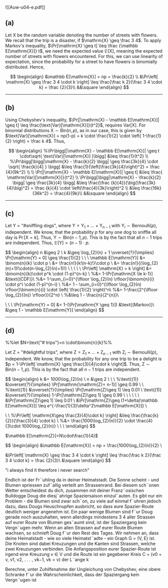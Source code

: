 ![[Auw-u04-e.pdf]]

## (a)
Let $\mathrm{X}$ be the random variable denoting the number of streets with flowers. We recall that the trip is a disaster, if $\mathrm{X} \geq \frac 3 4$. To apply Markov's inequality, $\Pr[\mathrm{X} \geq t] \leq \frac {\mathbb E[\mathrm{X}]} t$, we need the expected value $\mathbb{E}[\mathrm{X}]$, meaning the expected number of streets with flowers encountered.
For this, we can use linearity of expectation, since the probability for a street to have flowers is binomially distributed. Hence,

$$
\begin{align}
&\mathbb E[\mathrm{X}] = np = \frac{k}{2} \\
&\Pr\left[ \mathrm{X} \geq \frac 3 4 \cdot k \right] \leq \frac{\frac k 2}{\frac 3 4 \cdot k} = \frac {2}{3}\\
&&\square
\end{align}
$$

___
## (b)
Using Chebyshev's inequality, $\Pr[|\mathrm{X} - \mathbb E[\mathrm{X}]| \geq t] \leq \frac{\text{Var}[\mathrm{X}]}{t^2}$, requires $\text{Var}[\mathrm{X}]$. For binomial distributions $\mathrm{X} \sim \mathrm{Bin}(n, p)$, as in our case, this is given by $\text{Var}[\mathrm{X}] = np(1-p) = k \cdot \frac{1}{2} \cdot \left( 1-\frac{1}{2} \right) = \frac k 4$. Thus,

$$
\begin{align}
%\Pr\bigg[|\mathrm{X} - \mathbb E[\mathrm{X}]| \geq t \cdot\sqrt{ \text{Var}[\mathrm{X}] }\bigg] &\leq \frac{1}{t^2}  \\
%\Pr\bigg[\bigg|\mathrm{X} - \frac{k}{2} \bigg| \geq \frac{3k}{4} \cdot \sqrt{ \frac{k}{4} } \bigg] &\leq \frac{1}{\left(\frac{3k}{4}\right)^2} = \frac {4}{9k^2} \\
\\
\Pr[|\mathrm{X} - \mathbb E[\mathrm{X}]| \geq t] &\leq \frac{ \mathrm{Var}[\mathrm{X}]}{t^2}  \\
\Pr\bigg[\bigg|\mathrm{X} - \frac{k}{2} \bigg| \geq \frac{3k}{4} \bigg] &\leq \frac{\frac {k}{4}}{\big(\frac{3k}{4}\big)^2} = \frac {k}{4} \cdot \left(\frac{4}{3k}\right)^2 \\
&\leq \frac{16k}{36k^2} = \frac{4}{9k}\\
&&\square
\end{align}
$$

___
## (c)
Let $\text{Y = "\# sniffling dogs"}$, where $\mathrm{Y} = \mathrm{Y}_{1} + \dots + \mathrm{Y}_{n-1}$ with $\mathrm{Y}_{i} \sim \mathrm{Bernoulli}(p), \text{ independent}$. We know, that the probability $p$ for any one dog to sniffle all day is $\Pr[\mathrm{X} = k]$. Thus, $\mathrm{Y} \sim \text{Bin}(n-1, p)$. This is by the fact that all $n-1$ trips are independent.
Thus, $\mathbb E[\mathrm{Y}] = (n-1) \cdot p$.


$$
\begin{align}
n &\geq 2 \\
k &\geq \log_{2}(n) + 1  \overset{?}{\implies} \Pr[\mathrm{Y} = 0] \geq \frac{1}{2} \\
 \\
 \\
\mathbb E[\mathrm{Y}] &= \binom{n}{k} \cdot p \\
&= \frac{n!}{k!(n-k)!}\cdot p \\
&= \frac{n!}{(\log_{2}(n)+1)!\cdot(n-\log_{2}(n)+1)!} \\
 \\
 \\
 \\
 \\
\Pr\left[ \mathrm{X} =  k  \right]
&= \binom{n}{k}\cdot p^k \cdot (1-p)^{n-k} \\
%&= 1-\Pr[\mathrm{X \le k-1}]  &\text{(CDF)}\\
%&= 1-\sum_{i=0}^{\lfloor \log_{2}(n) \rfloor}\binom{n}{i} \cdot p^i \cdot (1-p)^{n-i} \\
%&= 1 - \sum_{i=0}^{\lfloor \log_{2}(n) \rfloor}\binom{n}{i} \cdot \left( \frac{1}{2} \right)^n\\
%&= 1-\frac{2^{\lfloor \log_{2}{(n)} \rfloor}}{2^n} \\
%&\leq 1 - \frac{n}{2^{n}}\\

 \\
 \\
 \\
\Pr[\mathrm{Y} = 0] &= 1-(\Pr[\mathrm{Y \geq 1}]) &\text{(Markov)}\\
&\geq 1 - \mathbb E[\mathrm{Y}]
\end{align}
$$


___
## (d)

%%let $N=\text{"\# trips"}=n \cdot\binom{n}{k}%%

Let $\text{Z = "\# delightful trips"}$,  where $\mathrm{Z} = \mathrm{Z}_{1} + \dots + \mathrm{Z}_{n-1}$ with $\mathrm{Z}_{i} \sim \mathrm{Bernoulli}(p), \text{ independent}$. We know, that the probability for any one trip to be a delight is $p = 1-\Pr\left[ \mathrm{X} \geq \frac{3}{4}\cdot k \right]$. Thus, $\mathrm{Z} \sim \text{Bin}(n-1, p)$. This is by the fact that all $n-1$ trips are independent.

$$
\begin{align}
k &= 1000\log_{2}(n)  \\
n &\geq 2 \\
 \\
 \\
%\text{(1)} &\overset{?}{\implies} \Pr[\mathrm{\mathrm{Z}= n-1}] \geq 0.99 \\
 \\
%\text{(1)} &\overset{?}{\implies} \Pr[\mathrm{Z}\geq 1] \leq 0.01 \\
\text{(1)} &\overset{?}{\implies} 1-\Pr[\mathrm{Z}\geq 1] \geq 0.99 \\
 \\
 \\
 \\
 \\
 \\
&\Pr[\mathrm{Z}\geq 1] \leq 0.01 \\
&\Pr[\mathrm{Z}\geq (1+\delta)\mathbb E[\mathrm{X}]] \leq e^{-\frac{1}{3}\delta^2\mathbb E[\mathrm{X}]} \\

 \\
 \\
%\Pr\left[ \mathrm{X\geq \frac{3}{4}\cdot k} \right] &\leq \frac{\frac{k}{2}}{\frac{3}{4} \cdot k} \\
%&= \frac{1000\log_{2}(n)}{2} \cdot \frac{4}{3\cdot 1000\log_{2}(n)} \\
 \\
 \\
\end{align}
$$



$\mathbb E[\mathrm{Z}]=N\cdot\frac{1}{4}$


$$
\begin{align}
&\mathbb E[\mathrm{X}] = np = \frac{1000\log_{2}(n)}{2} \\

&\Pr\left[ \mathrm{X} \geq \frac 3 4 \cdot k \right] \leq \frac{\frac k 2}{\frac 3 4 \cdot k} = \frac {2}{3}\\
&\square
\end{align}
$$



"i always find it therefore i never search"





Endlich ist der Fr¨uhling da in deiner Heimatstadt. Die Sonne scheint - und Blumen spriessen zuf¨allig verteilt am Strassenrand. Bei diesem sch¨onen Wetter entscheidest du dich, zusammen mit deiner Franz¨osischen Bulldogge Doug die diesj¨ahrige Spaziersaison einzul¨auten. Es gibt nur ein Problem - die Blumen sind zwar sch¨on, zu viele auf einmal f¨uhren jedoch dazu, dass Dougs Heuschnupfen ausbricht, so dass eure Spazier-Route deutlich weniger angenehm ist. Ein paar wenige Blumen sind f¨ur Doug gerade noch auszuhalten, wenn allerdings mindestens 3 4 aller Strassen auf eurer Route von Blumen ges¨aumt sind, ist der Spaziergang kein Vergn¨ugen mehr. Wenn an allen Strassen auf eurer Route Blumen wachsen, so schnieft Doug f¨ur den Rest des Tages. Wir nehmen an, dass deine Heimatstadt - wie so viele Heimatst¨adte - ein Graph G = (V, E) ist. Die Knoten sind dabei Kreuzungen und die Kanten sind Strassen, welche zwei Kreuzungen verbinden. Die Anfangsposition eurer Spazier-Route ist irgend eine Kreuzung v ∈ V und die Route ist ein gegebener Kreis C = (v0 = v, v1, v2, . . . , vk−1, vk = v) der L¨ange k

Berechne, unter Zuhilfenahme der Ungleichung von Chebyshev, eine obere Schranke f¨ur die Wahrscheinlichkeit, dass der Spaziergang kein Vergn¨ugen ist